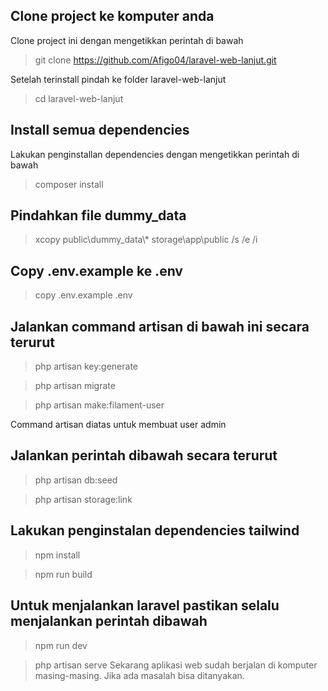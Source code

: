 ## Clone project ke komputer anda
Clone project ini dengan mengetikkan perintah di bawah
> git clone https://github.com/Afigo04/laravel-web-lanjut.git

Setelah terinstall pindah ke folder laravel-web-lanjut
> cd laravel-web-lanjut

## Install semua dependencies
Lakukan penginstallan dependencies dengan mengetikkan perintah di bawah
> composer install

## Pindahkan file dummy_data
> xcopy public\\dummy_data\\* storage\\app\\public /s /e /i

## Copy .env.example ke .env
> copy .env.example .env

## Jalankan command artisan di bawah ini secara terurut
> php artisan key:generate

> php artisan migrate

> php artisan make:filament-user

Command artisan diatas untuk membuat user admin

## Jalankan perintah dibawah secara terurut
> php artisan db:seed

> php artisan storage:link

## Lakukan penginstalan dependencies tailwind
> npm install

> npm run build

## Untuk menjalankan laravel pastikan selalu menjalankan perintah dibawah
> npm run dev

> php artisan serve
Sekarang aplikasi web sudah berjalan di komputer masing-masing. Jika ada masalah bisa ditanyakan.
